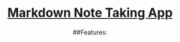 <div align="center">
    <a href="http://react-simple-boilerplate.surge.sh/">
        <h1>Markdown Note Taking App</h1>
    </a>
    ##Features:
</div>
